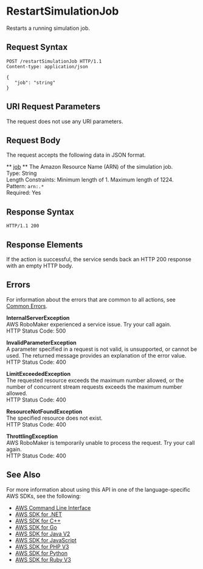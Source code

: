 # RestartSimulationJob<a name="API_RestartSimulationJob"></a>

Restarts a running simulation job\.

## Request Syntax<a name="API_RestartSimulationJob_RequestSyntax"></a>

```
POST /restartSimulationJob HTTP/1.1
Content-type: application/json

{
   "job": "string"
}
```

## URI Request Parameters<a name="API_RestartSimulationJob_RequestParameters"></a>

The request does not use any URI parameters\.

## Request Body<a name="API_RestartSimulationJob_RequestBody"></a>

The request accepts the following data in JSON format\.

 ** [job](#API_RestartSimulationJob_RequestSyntax) **   <a name="robomaker-RestartSimulationJob-request-job"></a>
The Amazon Resource Name \(ARN\) of the simulation job\.  
Type: String  
Length Constraints: Minimum length of 1\. Maximum length of 1224\.  
Pattern: `arn:.*`   
Required: Yes

## Response Syntax<a name="API_RestartSimulationJob_ResponseSyntax"></a>

```
HTTP/1.1 200
```

## Response Elements<a name="API_RestartSimulationJob_ResponseElements"></a>

If the action is successful, the service sends back an HTTP 200 response with an empty HTTP body\.

## Errors<a name="API_RestartSimulationJob_Errors"></a>

For information about the errors that are common to all actions, see [Common Errors](CommonErrors.md)\.

 **InternalServerException**   
AWS RoboMaker experienced a service issue\. Try your call again\.  
HTTP Status Code: 500

 **InvalidParameterException**   
A parameter specified in a request is not valid, is unsupported, or cannot be used\. The returned message provides an explanation of the error value\.  
HTTP Status Code: 400

 **LimitExceededException**   
The requested resource exceeds the maximum number allowed, or the number of concurrent stream requests exceeds the maximum number allowed\.   
HTTP Status Code: 400

 **ResourceNotFoundException**   
The specified resource does not exist\.  
HTTP Status Code: 400

 **ThrottlingException**   
AWS RoboMaker is temporarily unable to process the request\. Try your call again\.  
HTTP Status Code: 400

## See Also<a name="API_RestartSimulationJob_SeeAlso"></a>

For more information about using this API in one of the language\-specific AWS SDKs, see the following:
+  [AWS Command Line Interface](https://docs.aws.amazon.com/goto/aws-cli/robomaker-2018-06-29/RestartSimulationJob) 
+  [AWS SDK for \.NET](https://docs.aws.amazon.com/goto/DotNetSDKV3/robomaker-2018-06-29/RestartSimulationJob) 
+  [AWS SDK for C\+\+](https://docs.aws.amazon.com/goto/SdkForCpp/robomaker-2018-06-29/RestartSimulationJob) 
+  [AWS SDK for Go](https://docs.aws.amazon.com/goto/SdkForGoV1/robomaker-2018-06-29/RestartSimulationJob) 
+  [AWS SDK for Java V2](https://docs.aws.amazon.com/goto/SdkForJavaV2/robomaker-2018-06-29/RestartSimulationJob) 
+  [AWS SDK for JavaScript](https://docs.aws.amazon.com/goto/AWSJavaScriptSDK/robomaker-2018-06-29/RestartSimulationJob) 
+  [AWS SDK for PHP V3](https://docs.aws.amazon.com/goto/SdkForPHPV3/robomaker-2018-06-29/RestartSimulationJob) 
+  [AWS SDK for Python](https://docs.aws.amazon.com/goto/boto3/robomaker-2018-06-29/RestartSimulationJob) 
+  [AWS SDK for Ruby V3](https://docs.aws.amazon.com/goto/SdkForRubyV3/robomaker-2018-06-29/RestartSimulationJob) 